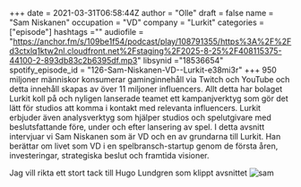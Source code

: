 +++
date = 2021-03-31T06:58:44Z
author = "Olle"
draft = false
name = "Sam Niskanen"
occupation = "VD"
company = "Lurkit"
categories = ["episode"]
hashtags =""
audiofile = "https://anchor.fm/s/109be1f54/podcast/play/108791355/https%3A%2F%2Fd3ctxlq1ktw2nl.cloudfront.net%2Fstaging%2F2025-8-25%2F408115375-44100-2-893db83c2b6395df.mp3"
libsynid ="18536654"
spotify_episode_id = "126-Sam-Niskanen-VD--Lurkit-e38mi3r"
+++
950 miljoner människor konsumerar gaminginnehåll via Twitch och YouTube och detta innehåll skapas av över 11 miljoner influencers. Allt detta har bolaget Lurkit koll på och nyligen lanserade teamet ett kampanjverktyg som gör det lätt för studios att komma i kontakt med relevanta influencers. Lurkit erbjuder även analysverktyg som hjälper studios och spelutgivare med beslutsfattande före, under och efter lansering av spel.
I detta avsnitt intervjuar vi Sam Niskanen som är VD och en av grundarna till Lurkit. Han berättar om livet som VD i en spelbransch-startup genom de första åren, investeringar, strategiska beslut och framtida visioner.

Jag vill rikta ett stort tack till Hugo Lundgren som klippt avsnittet
![sam](/img/sam.jpg)